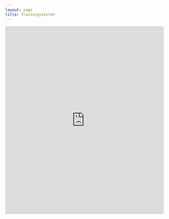 ```yaml
---
layout: page
title: Trainingszeiten
---
```



<div class="container block" style="text-align: center;">
<iframe src="https://calendar.google.com/calendar/embed?height=600&amp;wkst=2&amp;bgcolor=%23ffffff&amp;ctz=Europe%2FVienna&amp;src=ZnZ2cTQ5bDlmZzNjaGljcnBnbHBoZWlyYWdAZ3JvdXAuY2FsZW5kYXIuZ29vZ2xlLmNvbQ&amp;src=dnNoZm1pZXBudm04b2xzZ2I3YXZoZnB1NHNAZ3JvdXAuY2FsZW5kYXIuZ29vZ2xlLmNvbQ&amp;color=%231e73be&amp;color=%23ffad33&amp;showTitle=0&amp;showNav=1&amp;showPrint=0&amp;showCalendars=0" style="border-width:0" width="100%" height="600" frameborder="0" scrolling="no" ></iframe>
</div>